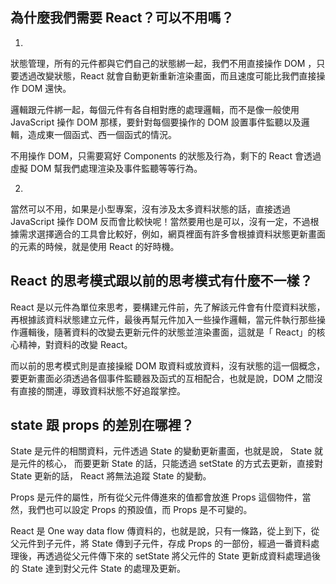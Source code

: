 ## 為什麼我們需要 React？可以不用嗎？

1. 
狀態管理，所有的元件都與它們自己的狀態綁一起，我們不用直接操作 DOM ，只要透過改變狀態，React 就會自動更新重新渲染畫面，而且速度可能比我們直接操作 DOM 還快。

邏輯跟元件綁一起，每個元件有各自相對應的處理邏輯，而不是像一般使用JavaScript 操作 DOM 那樣，要針對每個要操作的 DOM 設置事件監聽以及邏輯，造成東一個函式、西一個函式的情況。

不用操作 DOM，只需要寫好 Components 的狀態及行為，剩下的 React 會透過虛擬 DOM 幫我們處理渲染及事件監聽等等行為。

2.
當然可以不用，如果是小型專案，沒有涉及太多資料狀態的話，直接透過 JavaScript 操作 DOM 反而會比較快呢！當然要用也是可以，沒有一定，不過根據需求選擇適合的工具會比較好，例如，網頁裡面有許多會根據資料狀態更新畫面的元素的時候，就是使用 React 的好時機。

## React 的思考模式跟以前的思考模式有什麼不一樣？

React 是以元件為單位來思考，要構建元件前，先了解該元件會有什麼資料狀態，再根據該資料狀態建立元件，最後再幫元件加入一些操作邏輯，當元件執行那些操作邏輯後，隨著資料的改變去更新元件的狀態並渲染畫面，這就是「 React」的核心精神，對資料的改變 React。

而以前的思考模式則是直接操縱 DOM 取資料或放資料，沒有狀態的這一個概念，要更新畫面必須透過各個事件監聽器及函式的互相配合，也就是說，DOM 之間沒有直接的關連，導致資料狀態不好追蹤掌控。

## state 跟 props 的差別在哪裡？

State 是元件的相關資料，元件透過 State 的變動更新畫面，也就是說， State 就是元件的核心，
而要更新 State 的話，只能透過 setState 的方式去更新，直接對 State 更新的話， React 將無法追蹤 State 的變動。

Props 是元件的屬性，所有從父元件傳進來的值都會放進 Props 這個物件，當然，我們也可以設定 Props 的預設值，而 Props 是不可變的。

React 是 One way data flow 傳資料的，也就是說，只有一條路，從上到下，從父元件到子元件，將
State 傳到子元件，存成 Props 的一部份，經過一番資料處理後，再透過從父元件傳下來的 setState
將父元件的 State 更新成資料處理過後的 State 達到對父元件 State 的處理及更新。